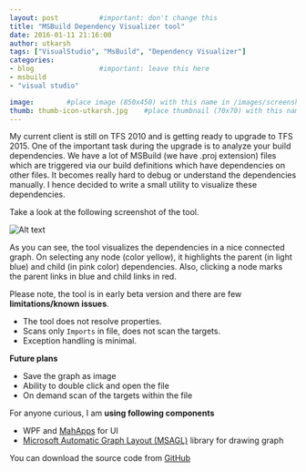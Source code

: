 ```yaml
---
layout: post          #important: don't change this
title: "MSBuild Dependency Visualizer tool"
date: 2016-01-11 21:16:00 
author: utkarsh
tags: ["VisualStudio", "MsBuild", "Dependency Visualizer"]
categories:
- blog                #important: leave this here
- msbuild
- "visual studio"

image:        #place image (850x450) with this name in /images/screenshots
thumb: thumb-icon-utkarsh.jpg    #place thumbnail (70x70) with this name in /images/screenshotsthumbs/
---
```

My current client is still on TFS 2010 and is getting ready to upgrade to TFS 2015. One of the important task during the upgrade is to analyze your build dependencies. We have a lot of MSBuild (we have .proj extension) files which are triggered via our build definitions which have dependencies on other files. It becomes really hard to debug or understand the dependencies manually. I hence decided to write a small utility to visualize these dependencies.
<!--more-->
Take a look at the following screenshot of the tool.

![Alt text]({{site.url}}/images/screenshots/utkarsh/msbuild_dependency_visualizer.png)

As you can see, the tool visualizes the dependencies in a nice connected graph. On selecting any node (color yellow), it highlights the parent (in light blue) and child (in pink color) dependencies. Also, clicking a node marks the parent links in blue and child links in red.

 
Please note, the tool is in early beta version and there are few **limitations/known issues**.

- The tool does not resolve properties.
- Scans only `Imports` in file, does not scan the targets.
- Exception handling is minimal.


**Future plans**

- Save the graph as image
- Ability to double click and open the file
- On demand scan of the targets within the file

For anyone curious, I am **using following components**

- WPF and [MahApps](http://mahapps.com/) for UI
- [Microsoft Automatic Graph Layout (MSAGL)](http://research.microsoft.com/en-us/projects/msagl/) library for drawing graph

You can download the source code from [GitHub](https://github.com/onlyutkarsh/MSBuildDependencyVisualizer/)
